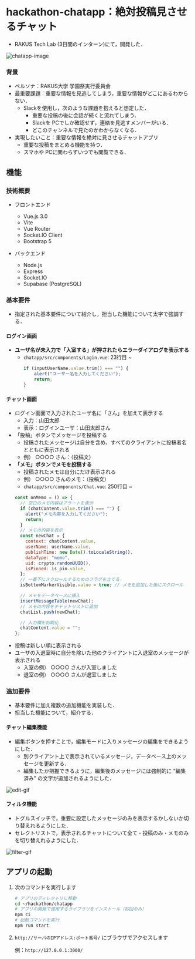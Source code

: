 # hackathon-chatapp：絶対投稿見させるチャット
- RAKUS Tech Lab (3日間のインターン)にて，開発した．

![chatapp-image](https://github.com/user-attachments/assets/f6c31722-7679-460e-911f-cda1584e407f)
### 背景
- ペルソナ：RAKUS大学 学園祭実行委員会
- 最重要課題：重要な情報を見逃してしまう，重要な情報がどこにあるわからない．
  - Slackを使用し，次のような課題を抱えると想定した．
    - 重要な投稿の後に会話が続くと流れてしまう．
    - Slackを PCでしか確認せず，連絡を見逃すメンバーがいる．
    - どこのチャンネルで見たのかわからなくなる．
- 実現したいこと：重要な情報を絶対に見させるチャットアプリ
    - 重要な投稿をまとめる機能を持つ．
    - スマホや PCに関わらずいつでも閲覧できる．

## 機能
### 技術概要
- フロントエンド
  - Vue.js 3.0
  - Vite
  - Vue Router
  - Socket.IO Client
  - Bootstrap 5

- バックエンド
  - Node.js
  - Express
  - Socket.IO
  - Supabase (PostgreSQL)
### 基本要件
- 指定された基本要件について紹介し，担当した機能について太字で強調する．

#### ログイン画面

- **ユーザ名が未入力で「入室する」が押されたらエラーダイアログを表示する**
  - `chatapp/src/components/Login.vue`: 23行目 ~
    ```javascript
    if (inputUserName.value.trim() === "") {
        alert("ユーザー名を入力してください");
        return;
    }
    ```

#### チャット画面

- ログイン画面で入力されたユーザ名に「さん」を加えて表示する
  - 入力：山田太郎
  - 表示：ログインユーザ：山田太郎さん
- 「投稿」ボタンでメッセージを投稿する
  - 投稿されたメッセージは自分を含め、すべてのクライアントに投稿者名とともに表示される
  - 例） ○○○○ さん：（投稿文）
- **「メモ」ボタンでメモを投稿する**
  - 投稿されたメモは自分にだけ表示される
  - 例） ○○○○ さんのメモ：（投稿文）
  - `chatapp/src/components/Chat.vue`: 250行目 ~
  ```javascript
  const onMemo = () => {
    // 空白のメモ内容はアラートを表示
    if (chatContent.value.trim() === "") {
      alert("メモ内容を入力してください");
      return;
    }
    // メモの内容を表示
    const newChat = {
      context: chatContent.value,
      userName: userName.value,
      publishTime: new Date().toLocaleString(),
      dataType: "memo",
      uid: crypto.randomUUID(),
      isPinned: is_pin.value,
    };
    // 一番下にスクロールするためのフラグを立てる
    isBottomMarkerVisible.value = true; // メモを追加した後にスクロール

    // メモをデータベースに挿入
    insertMessageTable(newChat);
    // メモの内容をチャットリストに追加
    chatList.push(newChat);

    // 入力欄を初期化
    chatContent.value = "";
  };
  ```
- 投稿は新しい順に表示される
- ユーザの入退室時に自分を除いた他のクライアントに入退室のメッセージが表示される
  - 入室の例） ○○○○ さんが入室しました
  - 退室の例） ○○○○ さんが退室しました

### 追加要件
- 基本要件に加え複数の追加機能を実装した．
- 担当した機能について，紹介する．

#### チャット編集機能
- 編集ボタンを押すことで，編集モードに入りメッセージの編集をできるようにした．
  - 別クライアント上で表示されているメッセージ，データベース上のメッセージを更新する．
  - 編集したか把握できるように，編集後のメッセージには強制的に "編集済み" の文字が追加されるようにした．

![edit-gif](https://github.com/user-attachments/assets/2aaf89dd-6f92-475b-9765-3f0ba77f150b)

#### フィルタ機能
- トグルスイッチで，重要に設定したメッセージのみを表示するかしないか切り替えれるようにした．
- セレクトリストで，表示されるチャットについて全て・投稿のみ・メモのみを切り替えれるようにした．

![filter-gif](https://github.com/user-attachments/assets/3a81cbc8-06c1-4227-805f-11c4de303aa7)

## アプリの起動

1. 次のコマンドを実行します

   ```bash
   # アプリのディレクトリに移動
   cd ~/hackathon/chatapp
   # アプリの開発で使用するライブラリをインストール（初回のみ）
   npm ci
   # 起動コマンドを実行
   npm run start
   ```

2. `http://サーバのIPアドレス:ポート番号/` にブラウザでアクセスします

   例：`http://127.0.0.1:3000/`
